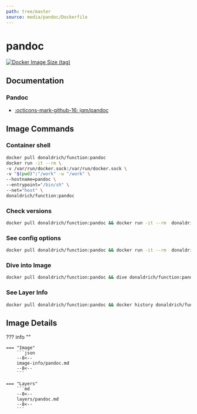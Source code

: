 ```yaml
---
path: tree/master
source: media/pandoc/Dockerfile
---
```


# pandoc

[![Docker Image Size (tag)](https://img.shields.io/docker/image-size/donaldrich/function/pandoc?color=blue&label=donaldrich/function:pandoc&logo=docker&style=flat-square)](https://hub.docker.com/r/donaldrich/function/pandoc)

## Documentation

### Pandoc

- [:octicons-mark-github-16: jgm/pandoc](https://github.com/jgm/pandoc)

## Image Commands

### Container shell

```sh
docker pull donaldrich/function:pandoc
docker run -it --rm \
-v /var/run/docker.sock:/var/run/docker.sock \
-v "$(pwd)":"/work" -w "/work" \
--hostname=pandoc \
--entrypoint="/bin/sh" \
--net="host" \
donaldrich/function:pandoc
```

### Check versions

```sh
docker pull donaldrich/function:pandoc && docker run -it --rm  donaldrich/function:pandoc validate
```

### See config options

```sh
docker pull donaldrich/function:pandoc && docker run -it --rm  donaldrich/function:pandoc help
```

### Dive into Image

```sh
docker pull donaldrich/function:pandoc && dive donaldrich/function:pandoc
```

### See Layer Info

```sh
docker pull donaldrich/function:pandoc && docker history donaldrich/function:pandoc
```

## Image Details

??? info ""

    === "Image"
        ```json
        --8<--
        image-info/pandoc.md
        --8<--
        ```

    === "Layers"
        ```md
        --8<--
        layers/pandoc.md
        --8<--
        ```
